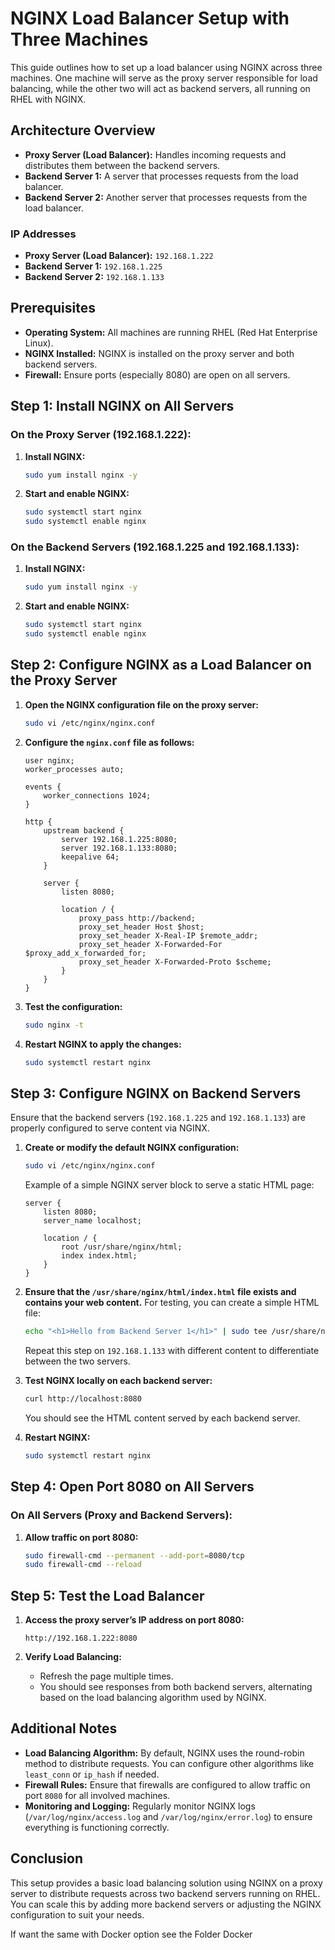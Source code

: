 # NGINX Load Balancer Setup with Three Machines

This guide outlines how to set up a load balancer using NGINX across three machines. One machine will serve as the proxy server responsible for load balancing, while the other two will act as backend servers, all running on RHEL with NGINX.

## Architecture Overview

- **Proxy Server (Load Balancer):** Handles incoming requests and distributes them between the backend servers.
- **Backend Server 1:** A server that processes requests from the load balancer.
- **Backend Server 2:** Another server that processes requests from the load balancer.

### IP Addresses

- **Proxy Server (Load Balancer):** `192.168.1.222`
- **Backend Server 1:** `192.168.1.225`
- **Backend Server 2:** `192.168.1.133`

## Prerequisites

- **Operating System:** All machines are running RHEL (Red Hat Enterprise Linux).
- **NGINX Installed:** NGINX is installed on the proxy server and both backend servers.
- **Firewall:** Ensure ports (especially 8080) are open on all servers.

## Step 1: Install NGINX on All Servers

### On the Proxy Server (192.168.1.222):

1. **Install NGINX:**

    ```bash
    sudo yum install nginx -y
    ```

2. **Start and enable NGINX:**

    ```bash
    sudo systemctl start nginx
    sudo systemctl enable nginx
    ```

### On the Backend Servers (192.168.1.225 and 192.168.1.133):

1. **Install NGINX:**

    ```bash
    sudo yum install nginx -y
    ```

2. **Start and enable NGINX:**

    ```bash
    sudo systemctl start nginx
    sudo systemctl enable nginx
    ```

## Step 2: Configure NGINX as a Load Balancer on the Proxy Server

1. **Open the NGINX configuration file on the proxy server:**

    ```bash
    sudo vi /etc/nginx/nginx.conf
    ```

2. **Configure the `nginx.conf` file as follows:**

    ```nginx
    user nginx;
    worker_processes auto;

    events {
        worker_connections 1024;
    }

    http {
        upstream backend {
            server 192.168.1.225:8080;
            server 192.168.1.133:8080;
            keepalive 64;
        }

        server {
            listen 8080;

            location / {
                proxy_pass http://backend;
                proxy_set_header Host $host;
                proxy_set_header X-Real-IP $remote_addr;
                proxy_set_header X-Forwarded-For $proxy_add_x_forwarded_for;
                proxy_set_header X-Forwarded-Proto $scheme;
            }
        }
    }
    ```

3. **Test the configuration:**

    ```bash
    sudo nginx -t
    ```

4. **Restart NGINX to apply the changes:**

    ```bash
    sudo systemctl restart nginx
    ```

## Step 3: Configure NGINX on Backend Servers

Ensure that the backend servers (`192.168.1.225` and `192.168.1.133`) are properly configured to serve content via NGINX.

1. **Create or modify the default NGINX configuration:**

    ```bash
    sudo vi /etc/nginx/nginx.conf
    ```

    Example of a simple NGINX server block to serve a static HTML page:

    ```nginx
    server {
        listen 8080;
        server_name localhost;

        location / {
            root /usr/share/nginx/html;
            index index.html;
        }
    }
    ```

2. **Ensure that the `/usr/share/nginx/html/index.html` file exists and contains your web content.** For testing, you can create a simple HTML file:

    ```bash
    echo "<h1>Hello from Backend Server 1</h1>" | sudo tee /usr/share/nginx/html/index.html
    ```

    Repeat this step on `192.168.1.133` with different content to differentiate between the two servers.

3. **Test NGINX locally on each backend server:**

    ```bash
    curl http://localhost:8080
    ```

    You should see the HTML content served by each backend server.

4. **Restart NGINX:**

    ```bash
    sudo systemctl restart nginx
    ```

## Step 4: Open Port 8080 on All Servers

### On All Servers (Proxy and Backend Servers):

1. **Allow traffic on port 8080:**

    ```bash
    sudo firewall-cmd --permanent --add-port=8080/tcp
    sudo firewall-cmd --reload
    ```

## Step 5: Test the Load Balancer

1. **Access the proxy server’s IP address on port 8080:**

    ```plaintext
    http://192.168.1.222:8080
    ```

2. **Verify Load Balancing:**

    - Refresh the page multiple times.
    - You should see responses from both backend servers, alternating based on the load balancing algorithm used by NGINX.

## Additional Notes

- **Load Balancing Algorithm:** By default, NGINX uses the round-robin method to distribute requests. You can configure other algorithms like `least_conn` or `ip_hash` if needed.
- **Firewall Rules:** Ensure that firewalls are configured to allow traffic on port `8080` for all involved machines.
- **Monitoring and Logging:** Regularly monitor NGINX logs (`/var/log/nginx/access.log` and `/var/log/nginx/error.log`) to ensure everything is functioning correctly.

## Conclusion

This setup provides a basic load balancing solution using NGINX on a proxy server to distribute requests across two backend servers running on RHEL. You can scale this by adding more backend servers or adjusting the NGINX configuration to suit your needs.

If want the same with Docker option see the Folder Docker
